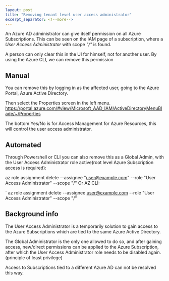 ```yaml
---
layout: post
title: "Removing tenant level user access administrator"
excerpt_separator: <!--more-->
---
```

An Azure AD administrator can give itself permission on all Azure Subscriptions.
This can be seen on the IAM page of a subscription, where a *User Access Administrator* with scope *"/"* is found.

A person can only clear this in the UI for himself, not for another user.
By using the Azure CLI, we can remove this permission

## Manual
You can remove this by logging in as the affected user, going to the Azure Portal, Azure Active Directory.

Then select the Properties screen in the left menu. https://portal.azure.com/#view/Microsoft_AAD_IAM/ActiveDirectoryMenuBlade/~/Properties

The bottom Yes/No is for Access Management for Azure Resources, this will control the user access administrator.

## Automated

Through Powershell or CLI you can also remove this as a Global Admin, with the User Access Administrator role active(root level Azure Subscription access is required):

az role assignment delete --assignee "user@example.com" --role "User Access Administrator" --scope "/"
Or AZ CLI:

` az role assignment delete --assignee user@example.com --role "User Access Administrator" --scope "/"

## Background info

The User Access Administrator is a temporarily solution to gain access to the Azure Subscriptions which are tied to the same Azure Active Directory.

The Global Administrator is the only one allowed to do so, and after gaining access, new/direct permissions can be applied to the Azure Subscription, after which the User Access Administrator role needs to be disabled again. (principle of least privilege)

Access to Subscriptions tied to a different Azure AD can not be resolved this way.